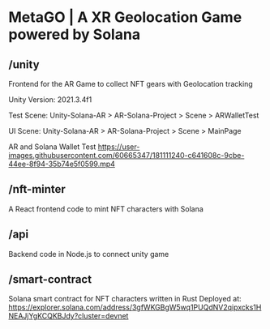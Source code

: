 # MetaGO | A XR Geolocation Game powered by Solana

## /unity
Frontend for the AR Game to collect NFT gears with Geolocation tracking

Unity Version: 2021.3.4f1

Test Scene:
Unity-Solana-AR > AR-Solana-Project > Scene > ARWalletTest

UI Scene:
Unity-Solana-AR > AR-Solana-Project > Scene > MainPage


AR and Solana Wallet Test
https://user-images.githubusercontent.com/60665347/181111240-c641608c-9cbe-44ee-8f94-35b74e5f0599.mp4

## /nft-minter
A React frontend code to mint NFT characters with Solana

## /api
Backend code in Node.js to connect unity game

## /smart-contract
Solana smart contract for NFT characters written in Rust
Deployed at: https://explorer.solana.com/address/3gfWKGBgW5wq1PUQdNV2qipxcks1HNEAJjYgKCQKBJdy?cluster=devnet